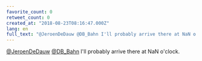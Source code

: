 ```yaml
---
favorite_count: 0
retweet_count: 0
created_at: "2018-08-23T08:16:47.000Z"
lang: en
full_text: "@JeroenDeDauw @DB_Bahn I'll probably arrive there at NaN o'clock."
---
```


[@JeroenDeDauw](https://twitter.com/JeroenDeDauw)
[@DB_Bahn](https://twitter.com/DB_Bahn) I'll probably arrive there at NaN
o'clock.
